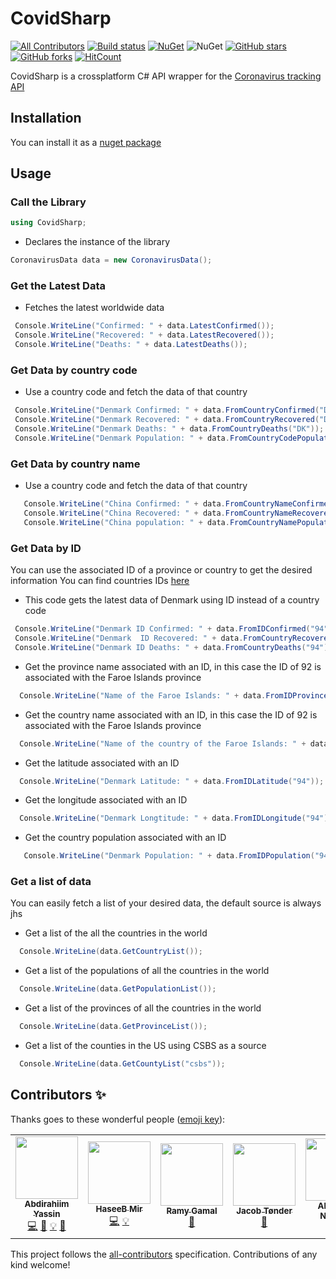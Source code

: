 # CovidSharp
[![All Contributors](https://img.shields.io/badge/all_contributors-2-orange.svg?style=flat-square)](#contributors-)
[![Build status](https://ci.appveyor.com/api/projects/status/g4v7ilorkumnr0e3?svg=true)](https://ci.appveyor.com/project/Abdirahiim/covidsharp)
[![NuGet](https://img.shields.io/nuget/v/CovidSharp.svg?label=NuGet)](https://www.nuget.org/packages/CovidSharp/)
![NuGet](https://img.shields.io/nuget/dt/CovidSharp.svg)
[![GitHub stars](https://img.shields.io/github/stars/Abdirahiim/covidtrackerapiwrapper)](https://github.com/Abdirahiim/covidtrackerapiwrapper/stargazers)
[![GitHub forks](https://img.shields.io/github/forks/Abdirahiim/covidtrackerapiwrapper)](https://github.com/Abdirahiim/covidtrackerapiwrapper/network/members)
[![HitCount](http://hits.dwyl.com/Abdirahiim/covidtrackerapiwrapper.svg)](http://hits.dwyl.com/Abdirahiim/covidtrackerapiwrapper)

CovidSharp is a crossplatform C# API wrapper for the [Coronavirus tracking API](https://github.com/ExpDev07/coronavirus-tracker-api)



## Installation
You can install it as a [nuget package](https://www.nuget.org/packages/CovidSharp) 

## Usage

### Call the Library
```c#
using CovidSharp;
```
- Declares the instance of the library
```c#
CoronavirusData data = new CoronavirusData();
```

### Get the Latest Data

- Fetches the latest worldwide data
```c#
 Console.WriteLine("Confirmed: " + data.LatestConfirmed());
 Console.WriteLine("Recovered: " + data.LatestRecovered());
 Console.WriteLine("Deaths: " + data.LatestDeaths());
```

### Get Data by country code

- Use a country code and fetch the data of that country
```c#
 Console.WriteLine("Denmark Confirmed: " + data.FromCountryConfirmed("DK"));
 Console.WriteLine("Denmark Recovered: " + data.FromCountryRecovered("DK"));
 Console.WriteLine("Denmark Deaths: " + data.FromCountryDeaths("DK"));
 Console.WriteLine("Denmark Population: " + data.FromCountryCodePopulation("DK"));
```
### Get Data by country name

- Use a country code and fetch the data of that country
```c#
   Console.WriteLine("China Confirmed: " + data.FromCountryNameConfirmed("China"));
   Console.WriteLine("China Recovered: " + data.FromCountryNameRecovered("China"));
   Console.WriteLine("China population: " + data.FromCountryNamePopulation("China"));
```

### Get Data by ID

You can use the associated ID of a province or country to get the desired information
You can find countries IDs [here](http://coronavirus-tracker-api.herokuapp.com/v2/locations)

- This code gets the latest data of Denmark using ID instead of a country code
```c#
 Console.WriteLine("Denmark ID Confirmed: " + data.FromIDConfirmed("94"));
 Console.WriteLine("Denmark  ID Recovered: " + data.FromCountryRecovered("94"));
 Console.WriteLine("Denmark ID Deaths: " + data.FromCountryDeaths("94"));
```

- Get the province name associated with an ID, in this case the ID of 92 is associated with the Faroe Islands province
```c#
  Console.WriteLine("Name of the Faroe Islands: " + data.FromIDProvince("92"));
```

- Get the country name associated with an ID, in this case the ID of 92 is associated with the Faroe Islands province
```c#
  Console.WriteLine("Name of the country of the Faroe Islands: " + data.FromIDCountry("92"));
```

- Get the latitude associated with an ID
```c#
  Console.WriteLine("Denmark Latitude: " + data.FromIDLatitude("94"));
```

- Get the longitude associated with an ID
```c#
  Console.WriteLine("Denmark Longtitude: " + data.FromIDLongitude("94"));
```

- Get the country population associated with an ID
```c#
   Console.WriteLine("Denmark Population: " + data.FromIDPopulation("94"));
```

### Get a list of data

You can easily fetch a list of your desired data, the default source is always jhs

- Get a list of the all the countries in the world
```c#
  Console.WriteLine(data.GetCountryList());
```

- Get a list of the populations of all the countries in the world
```c#
  Console.WriteLine(data.GetPopulationList());
```

- Get a list of the provinces of all the countries in the world
```c#
  Console.WriteLine(data.GetProvinceList());
```

- Get a list of the counties in the US using CSBS as a source
```c#
  Console.WriteLine(data.GetCountyList("csbs"));
```





## Contributors ✨

Thanks goes to these wonderful people ([emoji key](https://allcontributors.org/docs/en/emoji-key)):

<!-- ALL-CONTRIBUTORS-LIST:START - Do not remove or modify this section -->
<!-- prettier-ignore-start -->
<!-- markdownlint-disable -->
<table>
  <tr>
    <td align="center"><a href="https://github.com/Abdirahiim"><img src="https://avatars0.githubusercontent.com/u/13730460?v=4" width="100px;" alt=""/><br /><sub><b>Abdirahiim Yassin </b></sub></a><br /><a href="https://github.com/Abdirahiim/covidtrackerapiwrapper/commits?author=Abdirahiim" title="Code">💻</a> <a href="https://github.com/Abdirahiim/covidtrackerapiwrapper/commits?author=Abdirahiim" title="Documentation">📖</a> <a href="#example-Abdirahiim" title="Examples">💡</a> <a href="#maintenance-Abdirahiim" title="Maintenance">🚧</a></td>
    <td align="center"><a href="https://github.com/haseeb-heaven"><img src="https://avatars0.githubusercontent.com/u/11544739?v=4" width="100px;" alt=""/><br /><sub><b>HaseeB Mir</b></sub></a><br /><a href="https://github.com/Abdirahiim/covidtrackerapiwrapper/commits?author=haseeb-heaven" title="Code">💻</a> <a href="#example-haseeb-heaven" title="Examples">💡</a></td>
    <td align="center"><a href="https://github.com/Raamyy"><img src="https://avatars3.githubusercontent.com/u/29176293?v=4" width="100px;" alt=""/><br /><sub><b>Ramy Gamal</b></sub></a><br /><a href="https://github.com/Abdirahiim/covidtrackerapiwrapper/commits?author=Raamyy" title="Documentation">📖</a></td>
    <td align="center"><a href="https://jacobtonder.dk"><img src="https://avatars1.githubusercontent.com/u/13803549?v=4" width="100px;" alt=""/><br /><sub><b>Jacob Tønder</b></sub></a><br /><a href="#maintenance-jacobtonder" title="Maintenance">🚧</a></td>
    <td align="center"><a href="https://github.com/Aleksey-Nikonov"><img src="https://avatars2.githubusercontent.com/u/11257605?v=4" width="100px;" alt=""/><br /><sub><b>Aleksey-Nikonov</b></sub></a><br /><a href="#ideas-Aleksey-Nikonov" title="Ideas, Planning, & Feedback">🤔</a></td>
  </tr>
</table>

<!-- markdownlint-enable -->
<!-- prettier-ignore-end -->
<!-- ALL-CONTRIBUTORS-LIST:END -->

This project follows the [all-contributors](https://github.com/all-contributors/all-contributors) specification. Contributions of any kind welcome!
